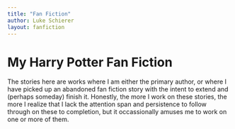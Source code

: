```yaml
---
title: "Fan Fiction"
author: Luke Schierer
layout: fanfiction
---
```


# My Harry Potter Fan Fiction

The stories here are works where I am either the primary author, or where I
have picked up an abandoned fan fiction story with the intent to extend and
(perhaps someday) finish it.   Honestly, the more I work on these stories, the
more I realize that I lack the attention span and persistence to follow through
on these to completion, but it occassionally amuses me to work on one or more
of them.

<collection-cardgrid collection="FanFiction"></collection-cardgrid>

